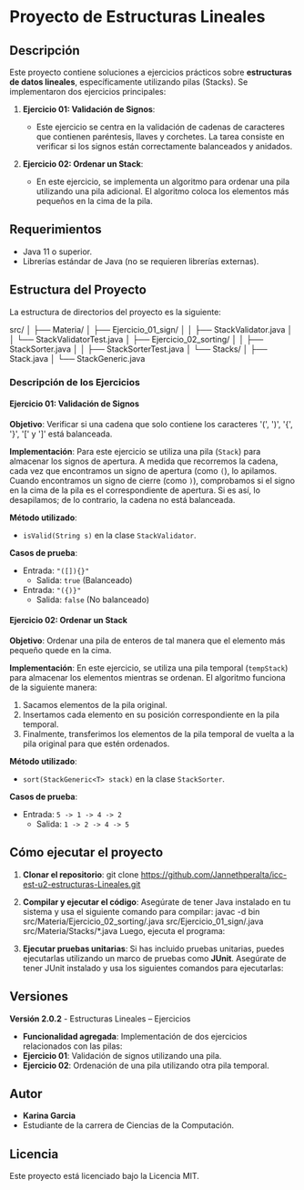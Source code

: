 # Proyecto de Estructuras Lineales

## Descripción

Este proyecto contiene soluciones a ejercicios prácticos sobre **estructuras de datos lineales**, específicamente utilizando pilas (Stacks). Se implementaron dos ejercicios principales:

1. **Ejercicio 01: Validación de Signos**: 
   - Este ejercicio se centra en la validación de cadenas de caracteres que contienen paréntesis, llaves y corchetes. La tarea consiste en verificar si los signos están correctamente balanceados y anidados.
   
2. **Ejercicio 02: Ordenar un Stack**: 
   - En este ejercicio, se implementa un algoritmo para ordenar una pila utilizando una pila adicional. El algoritmo coloca los elementos más pequeños en la cima de la pila.

## Requerimientos

- Java 11 o superior.
- Librerías estándar de Java (no se requieren librerías externas).

## Estructura del Proyecto

La estructura de directorios del proyecto es la siguiente:

src/ │ ├── Materia/ │ ├── Ejercicio_01_sign/ │ │ ├── StackValidator.java │ │ └── StackValidatorTest.java │ ├── Ejercicio_02_sorting/ │ │ ├── StackSorter.java │ │ ├── StackSorterTest.java │ └── Stacks/ │ ├── Stack.java │ └── StackGeneric.java


### Descripción de los Ejercicios

#### Ejercicio 01: Validación de Signos

**Objetivo**: Verificar si una cadena que solo contiene los caracteres '(', ')', '{', '}', '[' y ']' está balanceada.

**Implementación**: 
Para este ejercicio se utiliza una pila (`Stack`) para almacenar los signos de apertura. A medida que recorremos la cadena, cada vez que encontramos un signo de apertura (como `(`), lo apilamos. Cuando encontramos un signo de cierre (como `)`), comprobamos si el signo en la cima de la pila es el correspondiente de apertura. Si es así, lo desapilamos; de lo contrario, la cadena no está balanceada.

**Método utilizado**:
- `isValid(String s)` en la clase `StackValidator`.

**Casos de prueba**:
- Entrada: `"([]){}"`
  - Salida: `true` (Balanceado)
- Entrada: `"({)}"`
  - Salida: `false` (No balanceado)

#### Ejercicio 02: Ordenar un Stack

**Objetivo**: Ordenar una pila de enteros de tal manera que el elemento más pequeño quede en la cima.

**Implementación**:
En este ejercicio, se utiliza una pila temporal (`tempStack`) para almacenar los elementos mientras se ordenan. El algoritmo funciona de la siguiente manera:
1. Sacamos elementos de la pila original.
2. Insertamos cada elemento en su posición correspondiente en la pila temporal.
3. Finalmente, transferimos los elementos de la pila temporal de vuelta a la pila original para que estén ordenados.

**Método utilizado**:
- `sort(StackGeneric<T> stack)` en la clase `StackSorter`.

**Casos de prueba**:
- Entrada: `5 -> 1 -> 4 -> 2`
  - Salida: `1 -> 2 -> 4 -> 5`

## Cómo ejecutar el proyecto

1. **Clonar el repositorio**:
git clone https://github.com/Jannethperalta/icc-est-u2-estructuras-Lineales.git


2. **Compilar y ejecutar el código**:
Asegúrate de tener Java instalado en tu sistema y usa el siguiente comando para compilar:
javac -d bin src/Materia/Ejercicio_02_sorting/.java src/Ejercicio_01_sign/.java src/Materia/Stacks/*.java
Luego, ejecuta el programa:

3. **Ejecutar pruebas unitarias**:
Si has incluido pruebas unitarias, puedes ejecutarlas utilizando un marco de pruebas como **JUnit**. Asegúrate de tener JUnit instalado y usa los siguientes comandos para ejecutarlas:

## Versiones

**Versión 2.0.2** - Estructuras Lineales – Ejercicios

- **Funcionalidad agregada**: Implementación de dos ejercicios relacionados con las pilas:
- **Ejercicio 01**: Validación de signos utilizando una pila.
- **Ejercicio 02**: Ordenación de una pila utilizando otra pila temporal.

## Autor

- **Karina Garcia**  
- Estudiante de la carrera de Ciencias de la Computación.

## Licencia

Este proyecto está licenciado bajo la Licencia MIT.


